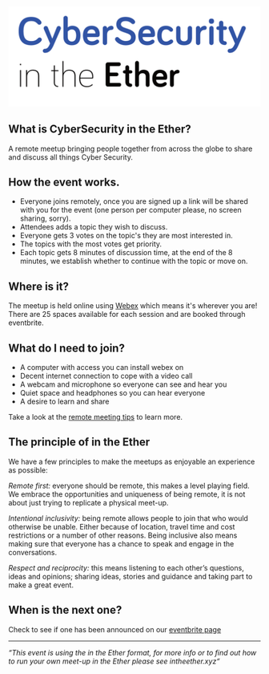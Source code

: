 ![CyberSecurity in the ether logo](cybersecurityintheether.png)

## What is CyberSecurity in the Ether?
A remote meetup bringing people together from across the globe to share and discuss all things Cyber Security.

## How the event works.
* Everyone joins remotely, once you are signed up a link will be shared with you for the event (one person per computer please, no screen sharing, sorry).
* Attendees adds a topic they wish to discuss.
* Everyone gets 3 votes on the topic's they are most interested in.
* The topics with the most votes get priority.
* Each topic gets 8 minutes of discussion time, at the end of the 8 minutes, we establish whether to continue with the topic or move on.

## Where is it?
The meetup is held online using [Webex](https://webex.com) which means it's wherever you are! There are 25 spaces available for each session and are booked through eventbrite.

## What do I need to join?
* A computer with access you can install webex on
* Decent internet connection to cope with a video call
* A webcam and microphone so everyone can see and hear you
* Quiet space and headphones so you can hear everyone
* A desire to learn and share

Take a look at the [remote meeting tips](meeting_tips.md) to learn more.

## The principle of in the Ether
We have a few principles to make the meetups as enjoyable an experience as possible:

*Remote first:* everyone should be remote, this makes a level playing field. We embrace the opportunities and uniqueness of being remote, it is not about just trying to replicate a physical meet-up.

*Intentional inclusivity:* being remote allows people to join that who would otherwise be unable. Either because of location, travel time and cost restrictions or a number of other reasons. Being inclusive also means making sure that everyone has a chance to speak and engage in the conversations.

*Respect and reciprocity:* this means listening to each other’s questions, ideas and opinions; sharing ideas, stories and guidance and taking part to make a great event.

## When is the next one?
Check to see if one has been announced on our [eventbrite page](https://www.eventbrite.co.uk/e/cybersecurity-in-the-ether-tickets-91784482859)

***


_“This event is using the in the Ether format, for more info or to find out how to run your own meet-up in the Ether please see intheether.xyz“_